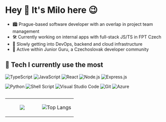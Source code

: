 # Hey 👋 It's Milo here 😉
- 🏙️ Prague-based software developer with an overlap in project team management
- 🛠️ Currently working on internal apps with full-stack JS/TS in FPT Czech
- 🌱 Slowly getting into DevOps, backend and cloud infrastructure
- 💬 Active within Junior Guru, a Czechoslovak developer community

## 🔨 Tech I currently use the most
<img src="https://img.shields.io/badge/TypeScript-3178C6.svg?style=for-the-badge&logo=TypeScript&logoColor=white" alt="TypeScript"> <img src="https://img.shields.io/badge/JavaScript-F7DF1E.svg?style=for-the-badge&logo=JavaScript&logoColor=black" alt="JavaScript"> <img src="https://img.shields.io/badge/React-61DAFB.svg?style=for-the-badge&logo=React&logoColor=black" alt="React"> <img src="https://img.shields.io/badge/Node.js-339933.svg?style=for-the-badge&logo=nodedotjs&logoColor=white" alt="Node.js"> <img src="https://img.shields.io/badge/Express-000000.svg?style=for-the-badge&logo=Express&logoColor=white" alt="Express.js"> 

![Python](https://img.shields.io/badge/python-3670A0?style=for-the-badge&logo=python&logoColor=ffdd54) ![Shell Script](https://img.shields.io/badge/shell_script-%23121011.svg?style=for-the-badge&logo=gnu-bash&logoColor=white) <img src="https://img.shields.io/badge/Visual%20Studio%20Code-007ACC.svg?style=for-the-badge&logo=Visual-Studio-Code&logoColor=white" alt="Visual Studio Code"> <img src="https://img.shields.io/badge/Git-F05032.svg?style=for-the-badge&logo=Git&logoColor=white" alt="Git"> ![Azure](https://img.shields.io/badge/azure-%230072C6.svg?style=for-the-badge&logo=microsoftazure&logoColor=white)

<table align="left"><tr><td valign="center" width="50%">
<div align="center"> 
  <img src="https://media1.giphy.com/media/dbtDDSvWErdf2/giphy.gif?cid=ecf05e478cslzqr789liqpjm7k9jzvf2o988ejzlpw8w715u&ep=v1_gifs_search&rid=giphy.gif&ct=g" />
</div>
</td><td valign="center" width="50%">
<div align="center">  
  
  ![Top Langs](https://github-readme-stats.vercel.app/api/top-langs/?username=milojezek&layout=compact)
</div>
</td></tr></table>  



